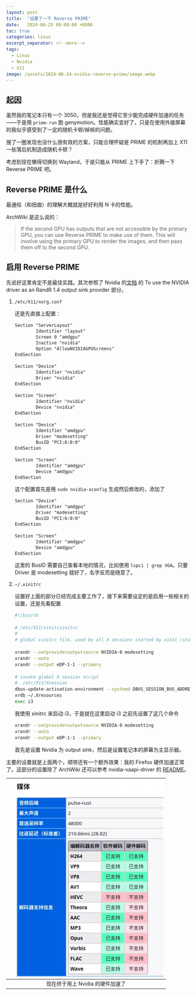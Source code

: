 ```yaml
---
layout: post
title:  "设置了一下 Reverse PRIME"
date:   2024-06-25 09:00:00 +0800
toc: true
categories: linux 
excerpt_separator: <!--more-->
tags: 
  - Linux
  - Nvidia
  - X11
image: /assets/2024-06-24-nvidia-reverse-prime/image.webp
---
```


## 起因

虽然我的笔记本只有一个 3050，但是我还是觉得它至少能完成硬件加速的任务——于是用 `prime-run` 跑 genymotion。性能确实变好了，只是在使用外接屏幕的我似乎感受到了一定的随机卡顿/掉帧的问题。  

搜了一圈发现也没什么很有效的方案，只能合理怀疑是 PRIME 的机制再加上 X11 一些落后机制造成随机卡顿？

考虑到现在懒得切换到 Wayland，于是只能从 PRIME 上下手了：折腾一下 Reverse PRIME 吧。

<!--more-->

## Reverse PRIME 是什么

最通俗（和扭曲）的理解大概就是好好利用 N 卡的性能。  

ArchWiki 是这么说的：  

>If the second GPU has outputs that are not accessible by the primary GPU, you can use Reverse PRIME to make use of them. This will involve using the primary GPU to render the images, and then pass them off to the second GPU. 

## 启用 Reverse PRIME

先说好这里肯定不是最佳实践。其次参照了 Nvidia 的[文档](https://us.download.nvidia.com/XFree86/Linux-x86_64/550.54.14/README/randr14.html) 的 To use the NVIDIA driver as an RandR 1.4 output sink provider 部分。  

1. `/etc/X11/xorg.conf`

    还是先直接上配置：
    ```
    Section "ServerLayout"
            Identifier "layout"
            Screen 0 "amdgpu"
            Inactive "nvidia"
            Option "AllowNVIDIAGPUScreens"
    EndSection

    Section "Device"
            Identifier "nvidia"
            Driver "nvidia"
    EndSection

    Section "Screen"
            Identifier "nvidia"
            Device "nvidia"
    EndSection

    Section "Device"
            Identifier "amdgpu"
            Driver "modesetting"
            BusID "PCI:6:0:0"
    EndSection

    Section "Screen"
            Identifier "amdgpu"
            Device "amdgpu"
    EndSection
    ```  

    这个配置首先是用 `sudo nvidia-xconfig` 生成然后修改的，添加了
    ```
    Section "Device"
            Identifier "amdgpu"
            Driver "modesetting"
            BusID "PCI:6:0:0"
    EndSection

    Section "Screen"
            Identifier "amdgpu"
            Device "amdgpu"
    EndSection
    ```
    这里的 BusID 需要自己查看本地的情况，比如使用 `lspci | grep VGA`。只要 Driver 是 modesetting 就好了，名字反而是随意了。  

2. `~/.xinitrc`

    设置好上面的部分已经完成主要工作了，接下来需要设定的是启用一些相关的设置，还是先看配置

    ```sh
    #!/bin/sh

    # /etc/X11/xinit/xinitrc
    #
    # global xinitrc file, used by all X sessions started by xinit (startx)

    xrandr --setprovideroutputsource NVIDIA-0 modesetting
    xrandr --auto
    xrandr --output eDP-1-1 --primary

    # invoke global X session script
    #. /etc/X11/Xsession
    dbus-update-activation-environment --systemd DBUS_SESSION_BUS_ADDRESS DISPLAY XAUTHORITY
    xrdb ~/.Xresources
    exec i3
    ```  

    我使用 xinitrc 来启动 i3，于是就在这里启动 i3 之前先设置了这几个命令

    ```sh
    xrandr --setprovideroutputsource NVIDIA-0 modesetting
    xrandr --auto
    xrandr --output eDP-1-1 --primary
    ```

    首先是设置 Nvidia 为 output sink，然后是设置笔记本的屏幕为主显示器。  

主要的设置就是上面两个，顺带还有一个额外效果：我的 Firefox 硬件加速正常了。这部分的设置除了 ArchWiki 还可以参考 nvidia-vaapi-driver 的 [README](https://github.com/elFarto/nvidia-vaapi-driver/#firefox)。

|![alt text](/assets/2024-06-24-nvidia-reverse-prime/image.webp)|
|:--:|
|现在终于用上 Nvidia 的硬件加速了|